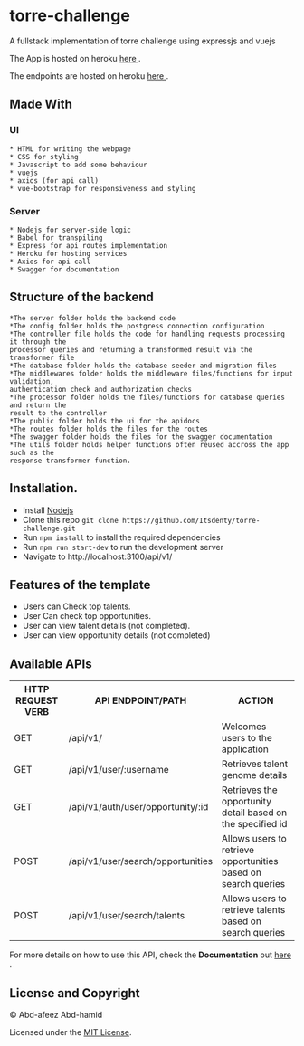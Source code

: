 # torre-challenge
A fullstack implementation of torre challenge using expressjs and vuejs


The App is hosted on heroku [ here ](https://torre-challenge-fullstack.herokuapp.com).

The endpoints are hosted on heroku [ here ](https://torre-challenge-fullstack.herokuapp.com/api-docs/).

## Made With
  ### UI
    * HTML for writing the webpage
    * CSS for styling
    * Javascript to add some behaviour
    * vuejs
    * axios (for api call)
    * vue-bootstrap for responsiveness and styling
  
  ### Server
    * Nodejs for server-side logic
    * Babel for transpiling
    * Express for api routes implementation
    * Heroku for hosting services
    * Axios for api call
    * Swagger for documentation

## Structure of the backend
    *The server folder holds the backend code
    *The config folder holds the postgress connection configuration
    *The controller file holds the code for handling requests processing it through the 
    processor queries and returning a transformed result via the transformer file
    *The database folder holds the database seeder and migration files
    *The middlewares folder holds the middleware files/functions for input validation,
    authentication check and authorization checks
    *The processor folder holds the files/functions for database queries and return the
    result to the controller
    *The public folder holds the ui for the apidocs
    *The routes folder holds the files for the routes
    *The swagger folder holds the files for the swagger documentation
    *The utils folder holds helper functions often reused accross the app such as the
    response transformer function.
## Installation.
  * Install [Nodejs](https://nodejs.org/en/download/)
  * Clone this repo ``` git clone https://github.com/Itsdenty/torre-challenge.git ```
  * Run ```npm install``` to install the required dependencies
  * Run ```npm run start-dev``` to run the development server
  * Navigate to http://localhost:3100/api/v1/

## Features of the template
* Users can Check top talents.
* User Can check top opportunities.
* User can view talent details (not completed).
* User can view opportunity details (not completed)

## Available APIs
<table>
  <tr>
      <th>HTTP REQUEST VERB</th>
      <th>API ENDPOINT/PATH</th>
      <th>ACTION</th>
  </tr>
  <tr>
      <td>GET</td>
      <td>/api/v1/</td>
      <td>Welcomes users to the application</td>
  </tr>
  <tr>
      <td>GET</td>
      <td>/api/v1/user/:username</td>
      <td>Retrieves talent genome details</td>
  </tr>
  <tr>
      <td>GET</td>
      <td>/api/v1/auth/user/opportunity/:id</td>
      <td>Retrieves the opportunity detail based on the specified id</td>
  </tr>
  <tr>
      <td>POST</td>
      <td>/api/v1/user/search/opportunities</td>
      <td>Allows users to retrieve opportunities based on search queries</td>
  </tr>
  <tr>
      <td>POST</td>
      <td>/api/v1/user/search/talents</td>
      <td>Allows users to retrieve talents based on search queries</td>
  </tr>
</table>


For more details on how to use this API, check the **Documentation** out [ here ](https://torre-challenge-fullstack.herokuapp.com/api-docs/).

## License and Copyright
&copy; Abd-afeez Abd-hamid

Licensed under the [MIT License](LICENSE).
